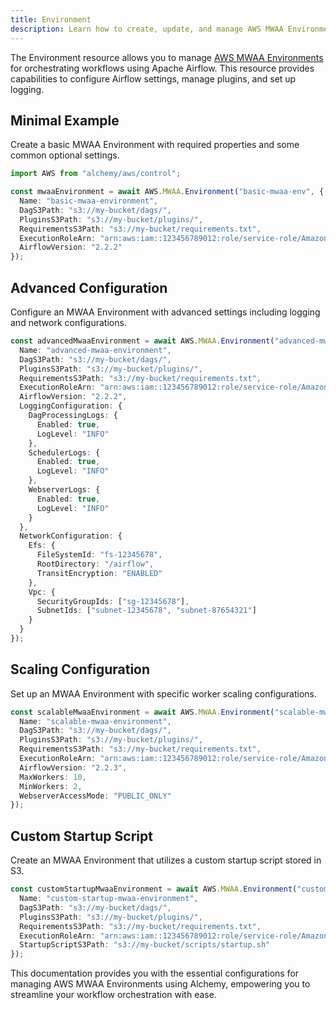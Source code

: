 ```yaml
---
title: Environment
description: Learn how to create, update, and manage AWS MWAA Environments using Alchemy Cloud Control.
---
```



The Environment resource allows you to manage [AWS MWAA Environments](https://docs.aws.amazon.com/mwaa/latest/userguide/) for orchestrating workflows using Apache Airflow. This resource provides capabilities to configure Airflow settings, manage plugins, and set up logging.

## Minimal Example

Create a basic MWAA Environment with required properties and some common optional settings.

```ts
import AWS from "alchemy/aws/control";

const mwaaEnvironment = await AWS.MWAA.Environment("basic-mwaa-env", {
  Name: "basic-mwaa-environment",
  DagS3Path: "s3://my-bucket/dags/",
  PluginsS3Path: "s3://my-bucket/plugins/",
  RequirementsS3Path: "s3://my-bucket/requirements.txt",
  ExecutionRoleArn: "arn:aws:iam::123456789012:role/service-role/AmazonMWAA-ExecutionRole",
  AirflowVersion: "2.2.2"
});
```

## Advanced Configuration

Configure an MWAA Environment with advanced settings including logging and network configurations.

```ts
const advancedMwaaEnvironment = await AWS.MWAA.Environment("advanced-mwaa-env", {
  Name: "advanced-mwaa-environment",
  DagS3Path: "s3://my-bucket/dags/",
  PluginsS3Path: "s3://my-bucket/plugins/",
  RequirementsS3Path: "s3://my-bucket/requirements.txt",
  ExecutionRoleArn: "arn:aws:iam::123456789012:role/service-role/AmazonMWAA-ExecutionRole",
  AirflowVersion: "2.2.2",
  LoggingConfiguration: {
    DagProcessingLogs: {
      Enabled: true,
      LogLevel: "INFO"
    },
    SchedulerLogs: {
      Enabled: true,
      LogLevel: "INFO"
    },
    WebserverLogs: {
      Enabled: true,
      LogLevel: "INFO"
    }
  },
  NetworkConfiguration: {
    Efs: {
      FileSystemId: "fs-12345678",
      RootDirectory: "/airflow",
      TransitEncryption: "ENABLED"
    },
    Vpc: {
      SecurityGroupIds: ["sg-12345678"],
      SubnetIds: ["subnet-12345678", "subnet-87654321"]
    }
  }
});
```

## Scaling Configuration

Set up an MWAA Environment with specific worker scaling configurations.

```ts
const scalableMwaaEnvironment = await AWS.MWAA.Environment("scalable-mwaa-env", {
  Name: "scalable-mwaa-environment",
  DagS3Path: "s3://my-bucket/dags/",
  PluginsS3Path: "s3://my-bucket/plugins/",
  RequirementsS3Path: "s3://my-bucket/requirements.txt",
  ExecutionRoleArn: "arn:aws:iam::123456789012:role/service-role/AmazonMWAA-ExecutionRole",
  AirflowVersion: "2.2.3",
  MaxWorkers: 10,
  MinWorkers: 2,
  WebserverAccessMode: "PUBLIC_ONLY"
});
```

## Custom Startup Script

Create an MWAA Environment that utilizes a custom startup script stored in S3.

```ts
const customStartupMwaaEnvironment = await AWS.MWAA.Environment("custom-startup-mwaa-env", {
  Name: "custom-startup-mwaa-environment",
  DagS3Path: "s3://my-bucket/dags/",
  PluginsS3Path: "s3://my-bucket/plugins/",
  RequirementsS3Path: "s3://my-bucket/requirements.txt",
  ExecutionRoleArn: "arn:aws:iam::123456789012:role/service-role/AmazonMWAA-ExecutionRole",
  StartupScriptS3Path: "s3://my-bucket/scripts/startup.sh"
});
```

This documentation provides you with the essential configurations for managing AWS MWAA Environments using Alchemy, empowering you to streamline your workflow orchestration with ease.
